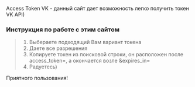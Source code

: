 Access Token VK - данный сайт дает возможность легко получить токен VK API)

### Инструкция по работе с этим сайтом
> 1. Выбераете подходящий Вам вариант токена
> 2. Даете все разрешения
> 3. Копируете токен из поисковой строки, он расположен после access_token=, а окончается возле &expires_in=
> 4. Радуетесь) 

Приятного пользования!
